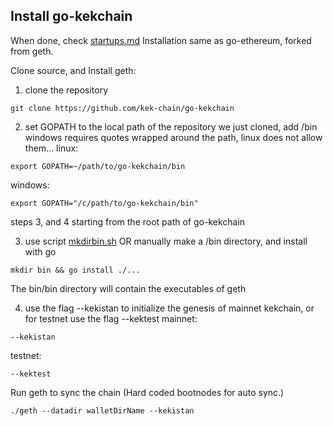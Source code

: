 ## Install go-kekchain
When done, check [startups.md](https://github.com/kek-chain/go-kekchain/blob/main/startups.md) 
Installation same as go-ethereum, forked from geth.

Clone source, and Install geth:
1) clone the repository
``` 
git clone https://github.com/kek-chain/go-kekchain
```

2) set GOPATH to the local path of the repository we just cloned, add /bin 
windows requires quotes wrapped around the path, linux does not allow them...
linux:
```
export GOPATH=~/path/to/go-kekchain/bin
```
windows: 
```
export GOPATH="/c/path/to/go-kekchain/bin"
```

steps 3, and 4 starting from the root path of go-kekchain 

3) use script [mkdirbin.sh](https://github.com/go-electronero/go-kekchain/blob/published/mkdirbin.sh)
OR
manually make a /bin directory, and install with go 
```
mkdir bin && go install ./...
```
The bin/bin directory will contain the executables of geth

4) use the flag --kekistan to initialize the genesis of mainnet kekchain, or for testnet use the flag --kektest
mainnet: 
```
--kekistan
```
testnet: 
```
--kektest
```

Run geth to sync the chain (Hard coded bootnodes for auto sync.)
```
./geth --datadir walletDirName --kekistan
```

